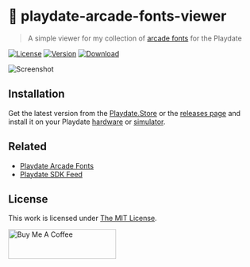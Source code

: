 # 👾 playdate-arcade-fonts-viewer

> A simple viewer for my collection of [arcade fonts][] for the Playdate

[![License](https://img.shields.io/github/license/idleberg/playdate-arcade-fonts-viewer?style=for-the-badge)](LICENSE)
[![Version](https://img.shields.io/github/v/tag/idleberg/playdate-arcade-fonts-viewer?style=for-the-badge)](https://github.com/idleberg/playdate-arcade-fonts-viewer/releases)
[![Download](https://img.shields.io/badge/APP-DOWNLOAD-yellow?style=for-the-badge)][Playdate.Store]

![Screenshot](https://raw.github.com/idleberg/playdate-arcade-fonts-viewer/main/screenshot.png)

## Installation

Get the latest version from the [Playdate.Store][] or the [releases page][] and install it on your Playdate [hardware][] or [simulator][].

## Related

- [Playdate Arcade Fonts](https://github.com/idleberg/playdate-arcade-fonts)
- [Playdate SDK Feed](https://github.com/idleberg/playdate-sdk-feed)

## License

This work is licensed under [The MIT License][].

<a href="https://www.buymeacoffee.com/idleberg" target="_blank"><img src="https://cdn.buymeacoffee.com/buttons/v2/default-yellow.png" alt="Buy Me A Coffee" style="height: 60px !important;width: 217px !important;" ></a>

[arcade fonts]: https://idleberg.github.io/playdate-arcade-fonts
[Playdate.Store]: https://playdate.store/app/1009/arcade-fonts-viewer
[releases page]: https://github.com/idleberg/playdate-arcade-fonts-viewer/releases/latest
[hardware]: https://sdk.play.date/1.11.1/Inside%20Playdate.html#_running_your_game_on_playdate_hardware
[simulator]: https://sdk.play.date/1.11.1/Inside%20Playdate.html#_running_your_game
[The MIT License]: https://opensource.org/licenses/MIT
